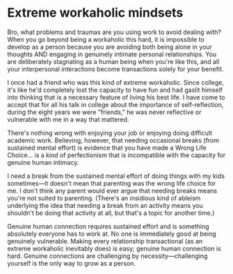 # Extreme workaholic mindsets

Bro, what problems and traumas are you using work to avoid dealing with? When you go beyond being a workaholic this hard, it is impossible to develop as a person because you are avoiding both being alone in your thoughts AND engaging in genuinely intimate personal relationships. You are deliberately stagnating as a human being when you're like this, and all your interpersonal interactions become transactions solely for your benefit.

I once had a friend who was this kind of extreme workaholic. Since college, it's like he'd completely lost the capacity to have fun and had gaslit himself into thinking that is a necessary feature of living his best life. I have come to accept that for all his talk in college about the importance of self-reflection, during the eight years we were "friends," he was never reflective or vulnerable with me in a way that mattered.

There's nothing wrong with enjoying your job or enjoying doing difficult academic work. Believing, however, that needing occasional breaks (from sustained mental effort) is evidence that you have made a Wrong Life Choice... is a kind of perfectionism that is incompatible with the capacity for genuine human intimacy.

I need a break from the sustained mental effort of doing things with my kids sometimes&mdash;it doesn't mean that parenting was the wrong life choice for me. I don't think any parent would ever argue that needing breaks means you're not suited to parenting. (There's an insidious kind of ableism underlying the idea that needing a break from an activity means you shouldn't be doing that activity at all, but that's a topic for another time.)

Genuine human connection requires sustained effort and is something absolutely everyone has to work at. No one is immediately good at being genuinely vulnerable. Making every relationship transactional (as an extreme workaholic inevitably does) is easy; genuine human connection is hard. Genuine connections are challenging by necessity&mdash;challenging yourself is the only way to grow as a person.
